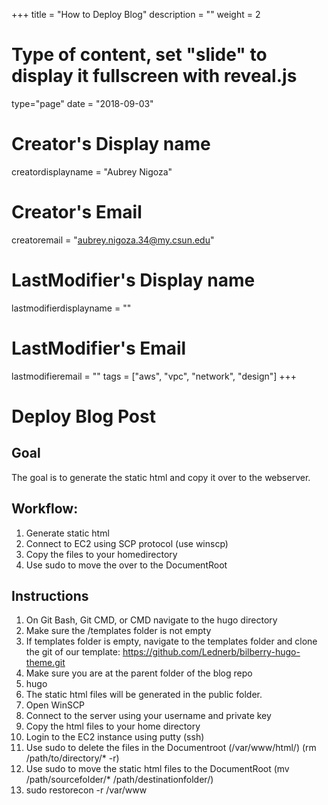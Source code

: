 +++
title = "How to Deploy Blog"
description = ""
weight = 2
# Type of content, set "slide" to display it fullscreen with reveal.js
type="page"
date = "2018-09-03"
# Creator's Display name
creatordisplayname = "Aubrey Nigoza"
# Creator's Email
creatoremail = "aubrey.nigoza.34@my.csun.edu"
# LastModifier's Display name
lastmodifierdisplayname = ""
# LastModifier's Email
lastmodifieremail = ""
tags = ["aws", "vpc", "network", "design"]
+++
# Deploy Blog Post #
## Goal ##
The goal is to generate the static html and copy it over to the webserver.
## Workflow: ##
1. Generate static html
2. Connect to EC2 using SCP protocol (use winscp)
3. Copy the files to your homedirectory
4. Use sudo to move the over to the DocumentRoot

## Instructions ##
1. On Git Bash, Git CMD, or CMD navigate to the hugo directory
2. Make sure the /templates folder is not empty
3. If templates folder is empty, navigate to the templates folder and clone the git of our template: https://github.com/Lednerb/bilberry-hugo-theme.git
4. Make sure you are at the parent folder of the blog repo
5. hugo
6. The static html files will be generated in the public folder. 
7. Open WinSCP
8. Connect to the server using your username and private key
9. Copy the html files to your home directory
10. Login to the EC2 instance using putty (ssh)
11. Use sudo to delete the files in the Documentroot (/var/www/html/) (rm /path/to/directory/* -r)
12. Use sudo to move the static html files to the DocumentRoot (mv /path/sourcefolder/* /path/destinationfolder/)
13. sudo restorecon -r /var/www

